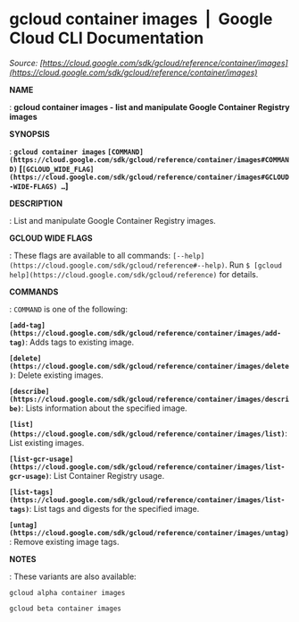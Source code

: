 # gcloud container images  |  Google Cloud CLI Documentation

*Source: [https://cloud.google.com/sdk/gcloud/reference/container/images](https://cloud.google.com/sdk/gcloud/reference/container/images)*

**NAME**

: **gcloud container images - list and manipulate Google Container Registry images**

**SYNOPSIS**

: **`gcloud container images` `[COMMAND](https://cloud.google.com/sdk/gcloud/reference/container/images#COMMAND)` [`[GCLOUD_WIDE_FLAG](https://cloud.google.com/sdk/gcloud/reference/container/images#GCLOUD-WIDE-FLAGS) …`]**

**DESCRIPTION**

: List and manipulate Google Container Registry images.

**GCLOUD WIDE FLAGS**

: These flags are available to all commands: `[--help](https://cloud.google.com/sdk/gcloud/reference#--help)`.
Run `$ [gcloud help](https://cloud.google.com/sdk/gcloud/reference)` for details.

**COMMANDS**

: ``COMMAND`` is one of the following:

**`[add-tag](https://cloud.google.com/sdk/gcloud/reference/container/images/add-tag)`**:
Adds tags to existing image.

**`[delete](https://cloud.google.com/sdk/gcloud/reference/container/images/delete)`**:
Delete existing images.

**`[describe](https://cloud.google.com/sdk/gcloud/reference/container/images/describe)`**:
Lists information about the specified image.

**`[list](https://cloud.google.com/sdk/gcloud/reference/container/images/list)`**:
List existing images.

**`[list-gcr-usage](https://cloud.google.com/sdk/gcloud/reference/container/images/list-gcr-usage)`**:
List Container Registry usage.

**`[list-tags](https://cloud.google.com/sdk/gcloud/reference/container/images/list-tags)`**:
List tags and digests for the specified image.

**`[untag](https://cloud.google.com/sdk/gcloud/reference/container/images/untag)`**:
Remove existing image tags.

**NOTES**

: These variants are also available:

```
gcloud alpha container images
```

```
gcloud beta container images
```